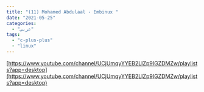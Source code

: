 ```yaml
---
title: "(11) Mohamed Abdulaal - Embinux "
date: "2021-05-25"
categories:
  - "عربي"
tags:
  - "c-plus-plus"
  - "linux"
---
```


[https://www.youtube.com/channel/UCjUmqyYYEB2LIZp9IGZDMZw/playlists?app=desktop](https://www.youtube.com/channel/UCjUmqyYYEB2LIZp9IGZDMZw/playlists?app=desktop)
